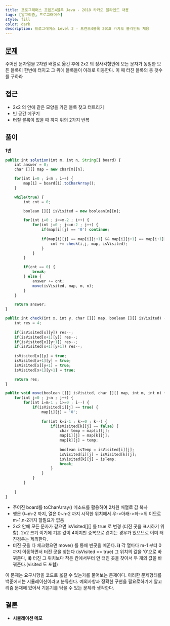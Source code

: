 ```yaml
---
title: 프로그래머스 프렌즈4블록 Java - 2018 카카오 블라인드 채용
tags: [알고리즘, 프로그래머스]
style: fill
color: dark
description: 프로그래머스 Level 2 - 프렌즈4블록 2018 카카오 블라인드 채용
---
```


## [문제](https://programmers.co.kr/learn/courses/30/lessons/17679)
주어진 문자열을 2차원 배열로 옮긴 후에 2x2 의 정사각형안에 모든 문자가 동일한 모든 블록이 한번에 터지고 그 위에 블록들이 아래로 이동한다. 이 때 터진 블록의 총 갯수를 구하라

## 접근
- 2x2 의 안에 같은 모양을 가진 블록 찾고 터트리기
- 빈 공간 메꾸기
- 터질 블록이 없을 때 까지 위의 2가지 반복

## 풀이
**1번**
```javascript
public int solution(int m, int n, String[] board) {
    int answer = 0;
    char [][] map = new char[m][n];

    for(int i=0 ; i<m ; i++) {
        map[i] = board[i].toCharArray();
    }

    while(true) {
        int cnt = 0;

        boolean [][] isVisited = new boolean[m][n];

        for(int i=0 ; i<=m-2 ; i++) {
            for(int j=0 ; j<=n-2 ; j++) {
                if(map[i][j] == '0') continue;
                
                if(map[i][j] == map[i][j+1] && map[i][j+1] == map[i+1][j+1] && map[i+1][j+1] == map[i+1][j]) {
                    cnt += check(i,j, map, isVisited);
                }
            }
        }

        if(cnt == 0) {
            break;
        } else {
            answer += cnt;
            move(isVisited, map, m, n);
        }
    }

    return answer;
}

public int check(int x, int y, char [][] map, boolean [][] isVisited) {
    int res = 4;
    
    if(isVisited[x][y]) res--;
    if(isVisited[x+1][y]) res--;
    if(isVisited[x][y+1]) res--;
    if(isVisited[x+1][y+1]) res--;
    
    isVisited[x][y] = true;
    isVisited[x+1][y] = true;
    isVisited[x][y+1] = true;
    isVisited[x+1][y+1] = true;

    return res;
}

public void move(boolean [][] isVisited, char [][] map, int m, int n) {
    for(int j=0 ; j<n ; j++) {
        for(int i=m-1 ; i>=0 ; i--) {
            if(isVisited[i][j] == true) {
                map[i][j] = '0';
                
                for(int k=i-1 ; k>=0 ; k--) {
                    if(isVisited[k][j] == false) {
                        char temp = map[i][j];
                        map[i][j] = map[k][j];
                        map[k][j] = temp;
                        
                        boolean isTemp = isVisited[i][j];
                        isVisited[i][j] = isVisited[k][j];
                        isVisited[k][j] = isTemp;
                        break;
                    }
                }
            }
        }
        
    }
}	
```
- 주어진 board를 toCharArray() 메소드를 활용하여 2차원 배열로 값 복사
- 행은 0~m-2 까지, 열은 0~n-2 까지 시작한 위치에서 우->아래->좌->위 이므로 m-1,n-2까지 할필요가 없음
- 2x2 안에 모든 문자가 같으면 isVisited[][] 를 true 로 변경 (터진 곳을 표시하기 위함). 2x2 크기 이기에 기본 값이 4이지만 중복으로 겹치는 경우가 있으므로 이미 터진경우는 제외한다.
- 터진 곳을 다 체크했으면 move() 를 통해 빈곳을 메꾼다. **i)** 각 열마다 m-1 부터 0까지 이동하면서 터진 곳을 찾는다 (isVisited == true) 그 위치의 값을 '0'으로 바꿔준다, **ii)** 터진 그 위치보다 작은 칸에서부터 안 터진 곳을 찾아서 두 개의 값을 바꿔준다.(visited 도 포함)

이 문제는 요구사항을 코드로 옮길 수 있는가를 물어보는 문제이다. 이러한 문제형태를 백준에서는 시뮬레이션이라고 분류한다. 예외사항과 정확한 구현을 필요로하기에 알고리즘 문재애 있어서 기본기를 닦을 수 있는 문제라 생각한다.

## 결론
- **시뮬레이션 메모**